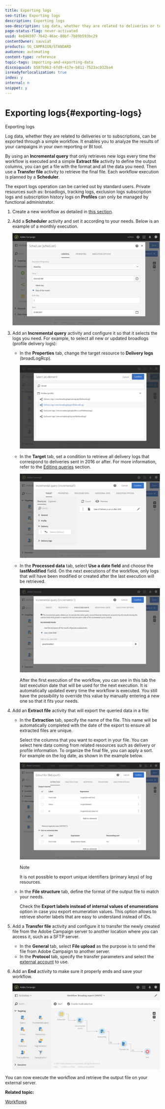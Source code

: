 ```yaml
---
title: Exporting logs
seo-title: Exporting logs
description: Exporting logs
seo-description: Log data, whether they are related to deliveries or to subscriptions, can be exported through a simple workflow.
page-status-flag: never-activated
uuid: 4e046597-7642-46ac-80bf-7b89b593bc29
contentOwner: sauviat
products: SG_CAMPAIGN/STANDARD
audience: automating
content-type: reference
topic-tags: importing-and-exporting-data
discoiquuid: b587b9b3-6fd9-417e-b811-7523ac032ba4
isreadyforlocalization: true
index: y
internal: n
snippet: y
---
```


# Exporting logs{#exporting-logs}

Exporting logs

Log data, whether they are related to deliveries or to subscriptions, can be exported through a simple workflow. It enables you to analyze the results of your campaigns in your own reporting or BI tool.

By using an **Incremental query** that only retrieves new logs every time the workflow is executed and a simple **Extract file** activity to define the output columns, you can get a file with the format and all the data you need. Then use a **Transfer file** activity to retrieve the final file. Each workflow execution is planned by a **Scheduler**.

The export logs operation can be carried out by standard users. Private resources such as: broadlogs, tracking logs, exclusion logs subscription logs and subscription history logs on **Profiles** can only be managed by functional administrator.

1. Create a new workflow as detailed in [this section](../../automating/using/building-a-workflow.md#creating-a-workflow).
1. Add a **Scheduler** activity and set it according to your needs. Below is an example of a monthly execution.

   ![](assets/export_logs_scheduler.png)

1. Add an **Incremental query** activity and configure it so that it selects the logs you need. For example, to select all new or updated broadlogs (profile delivery logs):

    * In the **Properties** tab, change the target resource to **Delivery logs** (broadLogRcp).
    
      ![](assets/export_logs_query_properties.png)

    * In the **Target** tab, set a condition to retrieve all delivery logs that correspond to deliveries sent in 2016 or after. For more information, refer to the [Editing queries](../../automating/using/editing-queries.md#creating-queries) section.
    
      ![](assets/export_logs_query_target.png)

    * In the **Processed data** tab, select **Use a date field** and choose the **lastModified** field. On the next executions of the workflow, only logs that will have been modified or created after the last execution will be retrieved.
    
      ![](assets/export_logs_query_processeddata.png)    
    
      After the first execution of the workflow, you can see in this tab the last execution date that will be used for the next execution. It is automatically updated every time the workflow is executed. You still have the possibility to override this value by manually entering a new one so that it fits your needs.

1. Add an **Extract file** activity that will export the queried data in a file:

    * In the **Extraction** tab, specify the name of the file. This name will be automatically completed with the date of the export to ensure all extracted files are unique.

      Select the columns that you want to export in your file. You can select here data coming from related resources such as delivery or profile information. To organize the final file, you can apply a sort. For example on the log date, as shown in the example below.
    
      ![](assets/export_logs_extractfile_extraction.png)

      >[!NOTE]
      >
      >It is not possible to export unique identifiers (primary keys) of log resources.

    * In the **File structure** tab, define the format of the output file to match your needs.

      Check the **Export labels instead of internal values of enumerations** option in case you export enumeration values. This option allows to retrieve shorter labels that are easy to understand instead of IDs.

1. Add a **Transfer file** activity and configure it to transfer the newly created file from the Adobe Campaign server to another location where you can access it, such as a SFTP server.

    * In the **General** tab, select **File upload** as the purpose is to send the file from Adobe Campaign to another server.
    * In the **Protocol** tab, specify the transfer parameters and select the [external account](../../administration/using/external-accounts.md#creating-an-external-account) to use.

1. Add an **End** activity to make sure it properly ends and save your workflow.

   ![](assets/export_logs_example_workflow.png)

You can now execute the workflow and retrieve the output file on your external server.

**Related topic:**

[Workflows](../../automating/using/discovering-workflows.md)
